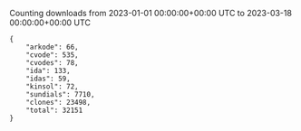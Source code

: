 
Counting downloads from 2023-01-01 00:00:00+00:00 UTC to 2023-03-18 00:00:00+00:00 UTC

```
{
    "arkode": 66,
    "cvode": 535,
    "cvodes": 78,
    "ida": 133,
    "idas": 59,
    "kinsol": 72,
    "sundials": 7710,
    "clones": 23498,
    "total": 32151
}
```
